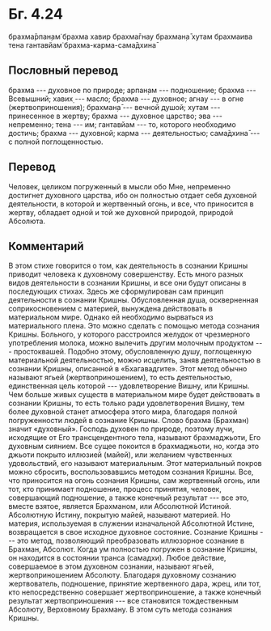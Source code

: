 # Бг. 4.24

брахма̄рпан̣ам̇ брахма хавир брахма̄гнау брахман̣а̄ хутам брахмаива тена
гантавйам̇ брахма-карма-сама̄дхина̄

## Пословный перевод

брахма --- духовное по природе; арпан̣ам --- подношение; брахма ---
Всевышний; хавих̣ --- масло; брахма --- духовное; агнау --- в огне
(жертвоприношения); брахман̣а̄ --- вечной душой; хутам --- принесенное в
жертву; брахма --- духовное царство; эва --- непременно; тена --- им;
гантавйам --- то, которого необходимо достичь; брахма --- духовной;
карма --- деятельностью; сама̄дхина̄ --- с полной поглощенностью.

## Перевод

Человек, целиком погруженный в мысли обо Мне, непременно достигнет
духовного царства, ибо он полностью отдает себя духовной деятельности, в
которой и жертвенный огонь, и все, что приносится в жертву, обладает
одной и той же духовной природой, природой Абсолюта.

## Комментарий

В этом стихе говорится о том, как деятельность в сознании Кришны
приводит человека к духовному совершенству. Есть много разных видов
деятельности в сознании Кришны, и все они будут описаны в последующих
стихах. Здесь же сформулирован сам принцип деятельности в сознании
Кришны. Обусловленная душа, оскверненная соприкосновением с материей,
вынуждена действовать в материальном мире. Однако ей необходимо
вырваться из материального плена. Это можно сделать с помощью метода
сознания Кришны. Больного, у которого расстроился желудок от чрезмерного
употребления молока, можно вылечить другим молочным продуктом ---
простоквашей. Подобно этому, обусловленную душу, поглощенную
материальной деятельностью, можно исцелить, заняв деятельностью в
сознании Кришны, описанной в «Бхагавадгите». Этот метод обычно называют
ягьей (жертвоприношением), то есть деятельностью, единственная цель
которой --- удовлетворение Вишну, или Кришны. Чем больше живых существ в
материальном мире будет действовать в сознании Кришны, то есть только
ради удовлетворения Вишну, тем более духовной станет атмосфера этого
мира, благодаря полной погруженности людей в сознание Кришны. Слово
брахма (Брахман) значит «духовный». Господь духовен по природе, поэтому
лучи, исходящие от Его трансцендентного тела, называют брахмаджьоти, Его
духовным сиянием. Все сущее покоится в брахмаджьоти, но, когда это
джьоти покрыто иллюзией (майей), или желанием чувственных удовольствий,
его называют материальным. Этот материальный покров можно сбросить,
воспользовавшись методом сознания Кришны. Все, что приносится на огонь
сознания Кришны, сам жертвенный огонь, или тот, кто принимает
подношение, процесс принятия, человек, совершающий подношение, а также
конечный результат --- все это, вместе взятое, является Брахманом, или
Абсолютной Истиной. Абсолютную Истину, покрытую майей, называют
материей. Но материя, используемая в служении изначальной Абсолютной
Истине, возвращается в свое исходное духовное состояние. Сознание Кришны
--- это метод, позволяющий преобразовать иллюзорное сознание в Брахман,
Абсолют. Когда ум полностью погружен в сознание Кришны, он находится в
состоянии транса (самадхи). Любое действие, совершаемое в этом духовном
сознании, называют ягьей, жертвоприношением Абсолюту. Благодаря
духовному сознанию жертвователь, подношение, принятие жертвенного дара,
жрец, или тот, кто непосредственно совершает жертвоприношение, а также
конечный результат жертвоприношения --- все становится тождественным
Абсолюту, Верховному Брахману. В этом суть метода сознания Кришны.

